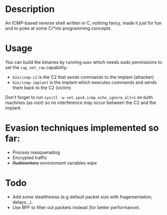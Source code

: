 # Description
An ICMP-based reverse shell written in C, nothing fancy, made it just for fun and to poke at some C/*nix programming concepts.

# Usage
You can build the binaries by running `make` which needs sudo permissions to set the `cap_net_raw` capability:
- `bin/icmp-c2` is the C2 that sends commands to the implant (attacker)
- `bin/icmp-implant` is the implant which executes commands and sends them back to the C2 (victim)

Don't forget to run `sysctl -w net.ipv4.icmp_echo_ignore_all=1` on both machines (as root) so no interference may occur between the C2 and the implant.

# Evasion techniques implemented so far:
- Process masquerading
- Encrypted traffic
- ~~*Rudimentary*~~ environment variables wipe

# Todo
- Add some stealthiness (e.g default packet size with fragementation, delays...).
- Use BPF to filter out packets instead (for better performance).
